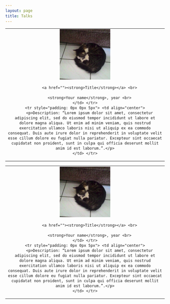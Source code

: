 ```yaml
---
layout: page
title: Talks
---
```


<table>
    <tr> <td align="center">
        <img width="160" src='img/projects/mycat.png'> <br>

        <a href=""><strong>Title</strong></a> <br>

        <strong>Your name</strong>, year <br>
    </td> </tr>
    <tr style="padding: 0px 0px 5px"> <td align="center">
        <p>Description: “Lorem ipsum dolor sit amet, consectetur adipiscing elit, sed do eiusmod tempor incididunt ut labore et dolore magna aliqua. Ut enim ad minim veniam, quis nostrud exercitation ullamco laboris nisi ut aliquip ex ea commodo consequat. Duis aute irure dolor in reprehenderit in voluptate velit esse cillum dolore eu fugiat nulla pariatur. Excepteur sint occaecat cupidatat non proident, sunt in culpa qui officia deserunt mollit anim id est laborum.”.</p>
    </td> </tr>
</table>

<table>
    <tr> <td align="center">
        <img width="160" src='img/projects/mycat.png'> <br>

        <a href=""><strong>Title</strong></a> <br>

        <strong>Your name</strong>, year <br>
    </td> </tr>
    <tr style="padding: 0px 0px 5px"> <td align="center">
        <p>Description: “Lorem ipsum dolor sit amet, consectetur adipiscing elit, sed do eiusmod tempor incididunt ut labore et dolore magna aliqua. Ut enim ad minim veniam, quis nostrud exercitation ullamco laboris nisi ut aliquip ex ea commodo consequat. Duis aute irure dolor in reprehenderit in voluptate velit esse cillum dolore eu fugiat nulla pariatur. Excepteur sint occaecat cupidatat non proident, sunt in culpa qui officia deserunt mollit anim id est laborum.”.</p>
    </td> </tr>
</table>
